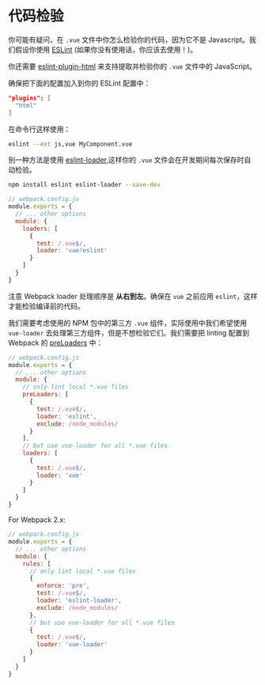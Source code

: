 # 代码检验

你可能有疑问，在 `.vue` 文件中你怎么检验你的代码，因为它不是 Javascript。我们假设你使用 [ESLint](http://eslint.org/) (如果你没有使用话，你应该去使用！)。

你还需要 [eslint-plugin-html](https://github.com/BenoitZugmeyer/eslint-plugin-html) 来支持提取并检验你的 `.vue` 文件中的 JavaScript。

确保把下面的配置加入到你的 ESLint 配置中：
``` json
"plugins": [
  "html"
]
```

在命令行这样使用：

``` bash
eslint --ext js,vue MyComponent.vue
```

别一种方法是使用 [eslint-loader](https://github.com/MoOx/eslint-loader),这样你的 `.vue` 文件会在开发期间每次保存时自动检验。

``` bash
npm install eslint eslint-loader --save-dev
```

``` js
// webpack.config.js
module.exports = {
  // ... other options
  module: {
    loaders: [
      {
        test: /.vue$/,
        loader: 'vue!eslint'
      }
    ]
  }
}
```

注意 Webpack loader 处理顺序是 **从右到左**。确保在 `vue` 之前应用 `eslint`，这样才能检验编译前的代码。

我们需要考虑使用的 NPM 包中的第三方 `.vue` 组件，实际使用中我们希望使用 `vue-loader` 去处理第三方组件，但是不想检验它们。我们需要把 linting 配置到 Webpack 的  [preLoaders](https://webpack.github.io/docs/loaders.html#loader-order) 中：

``` js
// webpack.config.js
module.exports = {
  // ... other options
  module: {
    // only lint local *.vue files
    preLoaders: [
      {
        test: /.vue$/,
        loader: 'eslint',
        exclude: /node_modules/
      }
    ],
    // but use vue-loader for all *.vue files
    loaders: [
      {
        test: /.vue$/,
        loader: 'vue'
      }
    ]
  }
}
```

For Webpack 2.x:

``` js
// webpack.config.js
module.exports = {
  // ... other options
  module: {
    rules: [
      // only lint local *.vue files
      {
        enforce: 'pre',
        test: /.vue$/,
        loader: 'eslint-loader',
        exclude: /node_modules/
      },
      // but use vue-loader for all *.vue files
      {
        test: /.vue$/,
        loader: 'vue-loader'
      }
    ]
  }
}
```
